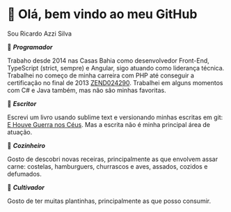 # 👋 Olá, bem vindo ao meu GitHub
Sou Ricardo Azzi Silva

💾 ***Programador***

Trabaho desde 2014 nas Casas Bahia como desenvolvedor Front-End, TypeScript (strict, sempre) e Angular, sigo atuando como liderança técnica.
Trabalhei no começo de minha carreira com PHP até conseguir a certificação no final de 2013 [ZEND024290](https://www.zend-zce.com/en/yellow-pages/ZEND024290).
Trabalhei em alguns momentos com C# e Java também, mas não são minhas favoritas.

🧾 ***Escritor***

Escrevi um livro usando sublime text e versionando minhas escritas em git: [E Houve Guerra nos Céus](https://shopee.com.br/product/304631888/11192324949). Mas a escrita não é minha principal área de atuação.


🍖 ***Cozinheiro***

Gosto de descobri novas receiras, principalmente as que envolvem assar carne: costelas, hamburguers, churrascos e aves, assados, cozidos e defumados.

 
🌼 ***Cultivador***

Gosto de ter muitas plantinhas, principalmente as que posso consumir.

